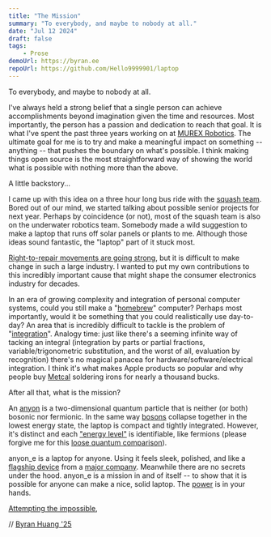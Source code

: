 ```yaml
---
title: "The Mission"
summary: "To everybody, and maybe to nobody at all."
date: "Jul 12 2024"
draft: false
tags:
    - Prose
demoUrl: https://byran.ee
repoUrl: https://github.com/Hello9999901/laptop
---
```


To everybody, and maybe to nobody at all.

I've always held a strong belief that a single person can achieve accomplishments beyond imagination given the time and resources. Most importantly, the person has a passion and dedication to reach that goal. It is what I've spent the past three years working on at [MUREX Robotics](https://mrx.ee). The ultimate goal for me is to try and make a meaningful impact on something -- anything -- that pushes the boundary on what's possible. I think making things open source is the most straightforward way of showing the world what is possible with nothing more than the above.

A little backstory...

I came up with this idea on a three hour long bus ride with the [squash team](https://en.wikipedia.org/wiki/Squash_(sport)). Bored out of our mind, we started talking about possible senior projects for next year. Perhaps by coincidence (or not), most of the squash team is also on the underwater robotics team. Somebody made a wild suggestion to make a laptop that runs off solar panels or plants to me. Although those ideas sound fantastic, the "laptop" part of it stuck most.

[Right-to-repair movements are going strong](https://www.youtube.com/channel/UCl2mFZoRqjw_ELax4Yisf6w), but it is difficult to make change in such a large industry. I wanted to put my own contributions to this incredibly important cause that might shape the consumer electronics industry for decades.

In an era of growing complexity and integration of personal computer systems, could you still make a "[homebrew](https://www.computerhistory.org/revolution/personal-computers/17/312)" computer? Perhaps most importantly, would it be something that you could realistically use day-to-day? An area that is incredibly difficult to tackle is the problem of "[integration](https://www.youtube.com/watch?v=rfG8ce4nNh0)". Analogy time: just like there's a seeming infinite way of tacking an integral (integration by parts or partial fractions, variable/trigonometric substitution, and the worst of all, evaluation by recognition) there's no magical panacea for hardware/software/electrical integration. I think it's what makes Apple products so popular and why people buy [Metcal](https://www.metcal.com) soldering irons for nearly a thousand bucks.

After all that, what is the mission?

An [anyon](https://en.wikipedia.org/wiki/Anyon) is a two-dimensional quantum particle that is neither (or both) bosonic nor fermionic. In the same way [bosons](http://hyperphysics.phy-astr.gsu.edu/hbase/Astro/wcferm.html) collapse together in the lowest energy state, the laptop is compact and tightly integrated. However, it's distinct and each ["energy level"](https://en.wikipedia.org/wiki/Fermi_energy) is identifiable, like fermions (please forgive me for this [loose quantum comparison](http://hyperphysics.phy-astr.gsu.edu/hbase/pauli.html)).

anyon_e is a laptop for anyone. Using it feels sleek, polished, and like a [flagship device](https://knowyourmeme.com/memes/subcultures/indestructible-nokia-3310) from a [major company](https://www.reddit.com/r/linuxmemes/comments/145fkgh/headquarters_of_microsoft_apple_and_linux/). Meanwhile there are no secrets under the hood. anyon_e is a mission in and of itself -- to show that it is possible for anyone can make a nice, solid laptop. The [power](https://www.youtube.com/watch?v=3aLyiI2odhU) is in your hands.

[Attempting the impossible](https://github.com/murexrobotics/electrical?tab=readme-ov-file#attempt-the-impossible),

// [Byran Huang](https://byran.tech)[ '25](https://exeter.edu)

